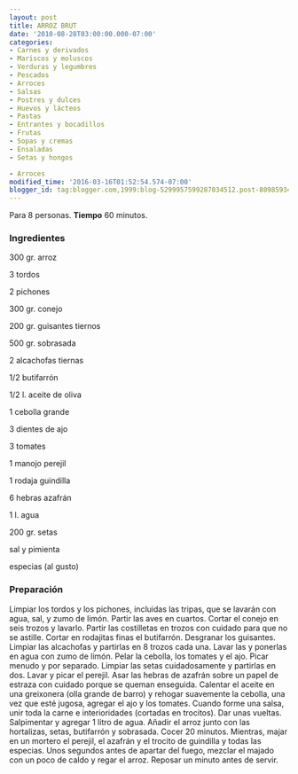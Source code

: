 ```yaml
---
layout: post
title: ARROZ BRUT
date: '2010-08-28T03:00:00.000-07:00'
categories:
- Carnes y derivados
- Mariscos y moluscos
- Verduras y legumbres
- Pescados
- Arroces
- Salsas
- Postres y dulces
- Huevos y lácteos
- Pastas
- Entrantes y bocadillos
- Frutas
- Sopas y cremas
- Ensaladas
- Setas y hongos

- Arroces
modified_time: '2016-03-16T01:52:54.574-07:00'
blogger_id: tag:blogger.com,1999:blog-5299957599287034512.post-809859349852342724
---
```


Para 8 personas.
<b>Tiempo</b> 60 minutos.

<h3>Ingredientes</h3>

300 gr. arroz

3 tordos

2 pichones

300 gr. conejo

200 gr. guisantes tiernos

500 gr. sobrasada

2 alcachofas tiernas

1/2 butifarrón

1/2 l. aceite de oliva

1 cebolla grande

3 dientes de ajo

3 tomates

1 manojo perejil

1 rodaja guindilla

6 hebras azafrán

1 l. agua

200 gr. setas

sal y pimienta

especias (al gusto)

<h3>Preparación</h3>

Limpiar los tordos y los pichones, incluidas las tripas, que se lavarán con agua, sal, y zumo de limón. Partir las aves en cuartos. Cortar el conejo en seis trozos y lavarlo. Partir las costilletas en trozos con cuidado para que no se astille. Cortar en rodajitas finas el butifarrón. Desgranar los guisantes. Limpiar las alcachofas y partirlas en 8 trozos cada una. Lavar las y ponerlas en agua con zumo de limón. Pelar la cebolla, los tomates y el ajo. Picar menudo y por separado. Limpiar las setas cuidadosamente y partirlas en dos. Lavar y picar el perejil. Asar las hebras de azafrán sobre un papel de estraza con cuidado porque se queman enseguida. Calentar el aceite en una greixonera (olla grande de barro) y rehogar suavemente la cebolla, una vez que esté jugosa, agregar el ajo y los tomates. Cuando forme una salsa, unir toda la carne e interioridades (cortadas en trocitos). Dar unas vueltas. Salpimentar y agregar 1 litro de agua. Añadir el arroz junto con las hortalizas, setas, butifarrón y sobrasada. Cocer 20 minutos. Mientras, majar en un mortero el perejil, el azafrán y el trocito de guindilla y todas las especias. Unos segundos antes de apartar del fuego, mezclar el majado con un poco de caldo y regar el arroz. Reposar un minuto antes de servir.

